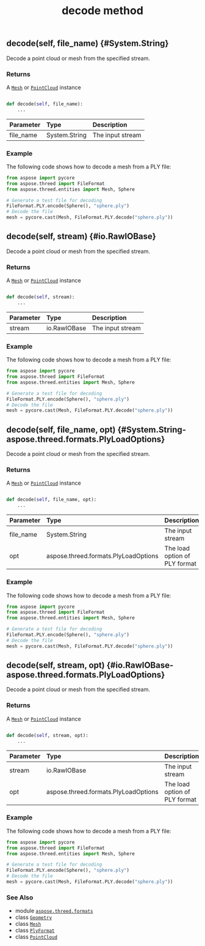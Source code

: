 ﻿---
title: decode method
second_title: Aspose.3D for Python via .NET API References
description: 
type: docs
weight: 40
url: /python-net/aspose.threed.formats/plyformat/decode/
is_root: false
---

## decode(self, file_name) {#System.String}

Decode a point cloud or mesh from the specified stream.


### Returns 


A [`Mesh`](/3d/python-net/aspose.threed.entities/mesh) or [`PointCloud`](/3d/python-net/aspose.threed.entities/pointcloud) instance


```python

def decode(self, file_name):
    ...
```


| Parameter | Type | Description |
| :- | :- | :- |
| file_name | System.String | The input stream |

### Example 


The following code shows how to decode a mesh from a PLY file:
		
```python
from aspose import pycore
from aspose.threed import FileFormat
from aspose.threed.entities import Mesh, Sphere

# Generate a test file for decoding
FileFormat.PLY.encode(Sphere(), "sphere.ply")
# Decode the file
mesh = pycore.cast(Mesh, FileFormat.PLY.decode("sphere.ply"))

```


## decode(self, stream) {#io.RawIOBase}

Decode a point cloud or mesh from the specified stream.


### Returns 


A [`Mesh`](/3d/python-net/aspose.threed.entities/mesh) or [`PointCloud`](/3d/python-net/aspose.threed.entities/pointcloud) instance


```python

def decode(self, stream):
    ...
```


| Parameter | Type | Description |
| :- | :- | :- |
| stream | io.RawIOBase | The input stream |

### Example 


The following code shows how to decode a mesh from a PLY file:
		
```python
from aspose import pycore
from aspose.threed import FileFormat
from aspose.threed.entities import Mesh, Sphere

# Generate a test file for decoding
FileFormat.PLY.encode(Sphere(), "sphere.ply")
# Decode the file
mesh = pycore.cast(Mesh, FileFormat.PLY.decode("sphere.ply"))

```


## decode(self, file_name, opt) {#System.String-aspose.threed.formats.PlyLoadOptions}

Decode a point cloud or mesh from the specified stream.


### Returns 


A [`Mesh`](/3d/python-net/aspose.threed.entities/mesh) or [`PointCloud`](/3d/python-net/aspose.threed.entities/pointcloud) instance


```python

def decode(self, file_name, opt):
    ...
```


| Parameter | Type | Description |
| :- | :- | :- |
| file_name | System.String | The input stream |
| opt | aspose.threed.formats.PlyLoadOptions | The load option of PLY format |

### Example 


The following code shows how to decode a mesh from a PLY file:
		
```python
from aspose import pycore
from aspose.threed import FileFormat
from aspose.threed.entities import Mesh, Sphere

# Generate a test file for decoding
FileFormat.PLY.encode(Sphere(), "sphere.ply")
# Decode the file
mesh = pycore.cast(Mesh, FileFormat.PLY.decode("sphere.ply"))

```


## decode(self, stream, opt) {#io.RawIOBase-aspose.threed.formats.PlyLoadOptions}

Decode a point cloud or mesh from the specified stream.


### Returns 


A [`Mesh`](/3d/python-net/aspose.threed.entities/mesh) or [`PointCloud`](/3d/python-net/aspose.threed.entities/pointcloud) instance


```python

def decode(self, stream, opt):
    ...
```


| Parameter | Type | Description |
| :- | :- | :- |
| stream | io.RawIOBase | The input stream |
| opt | aspose.threed.formats.PlyLoadOptions | The load option of PLY format |

### Example 


The following code shows how to decode a mesh from a PLY file:
		
```python
from aspose import pycore
from aspose.threed import FileFormat
from aspose.threed.entities import Mesh, Sphere

# Generate a test file for decoding
FileFormat.PLY.encode(Sphere(), "sphere.ply")
# Decode the file
mesh = pycore.cast(Mesh, FileFormat.PLY.decode("sphere.ply"))

```



### See Also
* module [`aspose.threed.formats`](../../)
* class [`Geometry`](/3d/python-net/aspose.threed.entities/geometry)
* class [`Mesh`](/3d/python-net/aspose.threed.entities/mesh)
* class [`PlyFormat`](/3d/python-net/aspose.threed.formats/plyformat)
* class [`PointCloud`](/3d/python-net/aspose.threed.entities/pointcloud)
